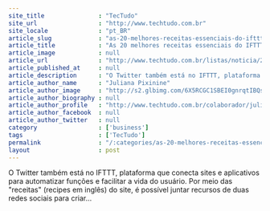 ```yaml
---
site_title               : "TecTudo"
site_url                 : "http://www.techtudo.com.br"
site_locale              : "pt_BR"
article_slug             : "as-20-melhores-receitas-essenciais-do-ifttt-para-o-twitter"
article_title            : "As 20 melhores receitas essenciais do IFTTT para o Twitter"
article_image            : null
article_url              : "http://www.techtudo.com.br/listas/noticia/2015/10/20-melhores-receitas-essenciais-do-ifttt-para-o-twitter.html"
article_published_at     : null
article_description      : "O Twitter também está no IFTTT, plataforma que conecta sites e aplicativos para automatizar funções e facilitar a vida do usuário. Por meio das 'receitas' (recipes em inglês) do site, é possível juntar recursos de duas redes sociais para criar..."
article_author_name      : "Juliana Pixinine"
article_author_image     : "http://s2.glbimg.com/6X5RCGC1SBEI0gnrqtIBQstSCLs=/30x30/s2.glbimg.com/cWSG6H75PeswBd1KXxHruGHhOkY=/414x0:1984x1569/140x140/s.glbimg.com/po/tt2/f/original/2014/03/11/juliana.jpg"
article_author_biography : null
article_author_profile   : "http://www.techtudo.com.br/colaborador/juliana-pixinine.html"
article_author_facebook  : null
article_author_twitter   : null
category                 : ['business']
tags                     : ['TecTudo']
permalink                : "/:categories/as-20-melhores-receitas-essenciais-do-ifttt-para-o-twitter/"
layout                   : post
---
```


O Twitter também está no IFTTT, plataforma que conecta sites e aplicativos para automatizar funções e facilitar a vida do usuário. Por meio das "receitas" (recipes em inglês) do site, é possível juntar recursos de duas redes sociais para criar...
